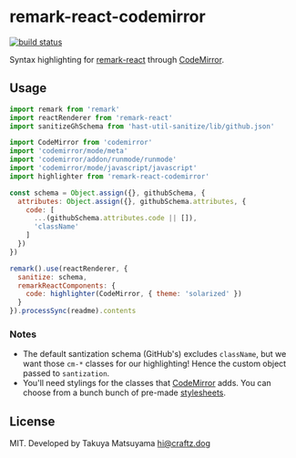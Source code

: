 remark-react-codemirror
=========================

[![build status](https://secure.travis-ci.org/craftzdog/remark-react-codemirror.svg)](http://travis-ci.org/craftzdog/remark-react-codemirror)

Syntax highlighting for [remark-react](https://github.com/mapbox/remark-react) through [CodeMirror](https://codemirror.net/).

## Usage

```javascript
import remark from 'remark'
import reactRenderer from 'remark-react'
import sanitizeGhSchema from 'hast-util-sanitize/lib/github.json'

import CodeMirror from 'codemirror'
import 'codemirror/mode/meta'
import 'codemirror/addon/runmode/runmode'
import 'codemirror/mode/javascript/javascript'
import highlighter from 'remark-react-codemirror'

const schema = Object.assign({}, githubSchema, {
  attributes: Object.assign({}, githubSchema.attributes, {
    code: [
      ...(githubSchema.attributes.code || []),
      'className'
    ]
  })
})

remark().use(reactRenderer, {
  sanitize: schema,
  remarkReactComponents: {
    code: highlighter(CodeMirror, { theme: 'solarized' })
  }
}).processSync(readme).contents
```

### Notes

- The default santization schema (GitHub's) excludes `className`, but we want those `cm-*` classes for our highlighting! Hence the custom object passed to `santization`.
- You'll need stylings for the classes that [CodeMirror](https://github.com/codemirror/CodeMirror) adds. You can choose from a bunch bunch of pre-made [stylesheets](https://github.com/codemirror/CodeMirror/tree/master/theme).

## License

MIT. Developed by Takuya Matsuyama <hi@craftz.dog>
